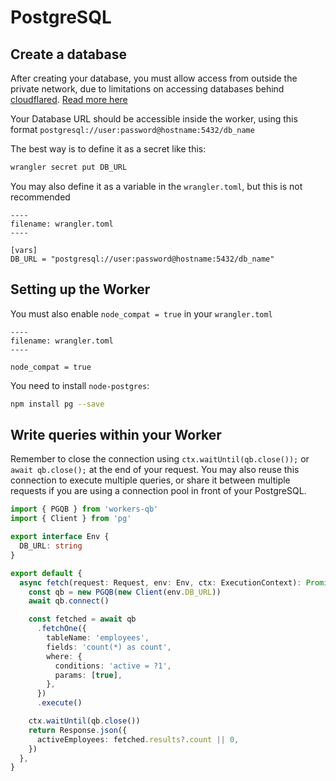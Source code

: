 # PostgreSQL

## Create a database

After creating your database, you must allow access from outside the private network, due to limitations on accessing
databases behind [cloudflared](https://developers.cloudflare.com/cloudflare-one/connections/connect-apps/).
[Read more here](https://developers.cloudflare.com/workers/databases/connect-to-postgres/#access-control)

Your Database URL should be accessible inside the worker, using this format
`postgresql://user:password@hostname:5432/db_name`

The best way is to define it as a secret like this:

```bash
wrangler secret put DB_URL
```

You may also define it as a variable in the `wrangler.toml`, but this is not recommended

```
----
filename: wrangler.toml
----

[vars]
DB_URL = "postgresql://user:password@hostname:5432/db_name"
```

## Setting up the Worker

You must also enable `node_compat = true` in your `wrangler.toml`

```
----
filename: wrangler.toml
----

node_compat = true
```

You need to install `node-postgres`:

```bash
npm install pg --save
```

## Write queries within your Worker

Remember to close the connection using `ctx.waitUntil(qb.close());` or `await qb.close();` at the end of your request.
You may also reuse this connection to execute multiple queries, or share it between multiple requests if you are using
a connection pool in front of your PostgreSQL.

```ts
import { PGQB } from 'workers-qb'
import { Client } from 'pg'

export interface Env {
  DB_URL: string
}

export default {
  async fetch(request: Request, env: Env, ctx: ExecutionContext): Promise<Response> {
    const qb = new PGQB(new Client(env.DB_URL))
    await qb.connect()

    const fetched = await qb
      .fetchOne({
        tableName: 'employees',
        fields: 'count(*) as count',
        where: {
          conditions: 'active = ?1',
          params: [true],
        },
      })
      .execute()

    ctx.waitUntil(qb.close())
    return Response.json({
      activeEmployees: fetched.results?.count || 0,
    })
  },
}
```
